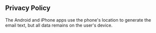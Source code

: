 ## Privacy Policy

The Android and iPhone apps use the phone's location to generate the email text, but all data remains on the user's device.

